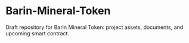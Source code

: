# Barin-Mineral-Token
Draft repository for Barin Mineral Token: project assets, documents, and upcoming smart contract.
